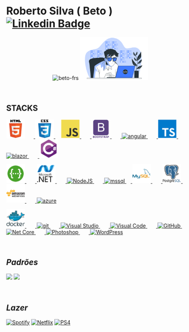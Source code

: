# Roberto Silva ( Beto ) [![Linkedin Badge](https://img.shields.io/badge/-LinkedIn-white?style=for-the-badge&logo=Linkedin&logoColor=0A66c2&link=https://www.linkedin.com/in/fcorobertodasilva/)](https://www.linkedin.com/in/fcorobertodasilva/)

<p align="center"> <img src="https://github-readme-stats.vercel.app/api/top-langs/?username=beto-frs&show_icons=true&title_color=000000&layout=compact&bg_color=DEG,Edf0f1,F5F5F5,Edf0f1&hide_border=true&langs_count=10" alt="beto-frs">
<img src="study.png" alt="Study" width="36%">
</p>
<br>

## STACKS

<p><a href="https://www.w3.org/html/" target="_blank"> <img src="https://raw.githubusercontent.com/devicons/devicon/master/icons/html5/html5-original-wordmark.svg" alt="html5" width="50" height="50"/></a>      <a href="https://www.w3schools.com/css/" target="_blank"> <img src="https://raw.githubusercontent.com/devicons/devicon/master/icons/css3/css3-original-wordmark.svg" alt="css3" width="50" height="50"/> </a>   
<a href="https://developer.mozilla.org/en-US/docs/Web/JavaScript" target="_blank"> <img src="https://raw.githubusercontent.com/devicons/devicon/master/icons/javascript/javascript-original.svg" alt="javascript" width="50" height="50"/> </a>      <a href="https://getbootstrap.com" target="_blank"> <img src="https://raw.githubusercontent.com/devicons/devicon/master/icons/bootstrap/bootstrap-plain-wordmark.svg" alt="bootstrap" width="50" height="50"/> </a>      <a href="https://angular.io" target="_blank"> <img src="https://angular.io/assets/images/logos/angular/angular.svg" alt="angular" width="50" height="50"/> </a>      <a href="https://www.typescriptlang.org/" target="_blank"> <img src="https://raw.githubusercontent.com/devicons/devicon/master/icons/typescript/typescript-original.svg" alt="typescript" width="50" height="50"/> </a>      <a href="https://dotnet.microsoft.com/apps/aspnet/web-apps/blazor" target="_blank"> <img src="https://cdn.worldvectorlogo.com/logos/blazor.svg" alt="blazor" width="50" height="50"/> </a>      <a href="https://www.w3schools.com/cs/" target="_blank"> <img src="https://raw.githubusercontent.com/devicons/devicon/master/icons/csharp/csharp-original.svg" alt="csharp" width="50" height="50"/> </a></p><p><a href="https://swagger.io/" target="_blank"> <img src="swagger.svg" alt="Swagger" width="50" height="50"/> </a>      <a href="https://dotnet.microsoft.com/" target="_blank"> <img src="https://raw.githubusercontent.com/devicons/devicon/master/icons/dot-net/dot-net-original-wordmark.svg" alt="dotnet" width="50" height="50"/> </a>      <a href="https://nodejs.org/en/" target="_blank"> <img src="https://nodejs.org/static/images/logo.svg" alt="NodeJS" width="50" height="50"/> </a>      <a href="https://www.microsoft.com/en-us/sql-server" target="_blank"> <img src="https://www.svgrepo.com/show/303229/microsoft-sql-server-logo.svg" alt="mssql" width="50" height="50"/> </a>   <a href="https://www.mysql.com/" target="_blank"> <img src="https://raw.githubusercontent.com/devicons/devicon/master/icons/mysql/mysql-original-wordmark.svg" alt="mysql" width="50" height="50"/> </a>      <a href="https://www.postgresql.org" target="_blank"> <img src="https://raw.githubusercontent.com/devicons/devicon/master/icons/postgresql/postgresql-original-wordmark.svg" alt="postgresql" width="50" height="50"/> </a>    <a href="https://aws.amazon.com" target="_blank"> <img src="https://raw.githubusercontent.com/devicons/devicon/master/icons/amazonwebservices/amazonwebservices-original-wordmark.svg" alt="aws" width="50" height="50"/> </a>      <a href="https://azure.microsoft.com/en-in/" target="_blank"> <img src="https://www.vectorlogo.zone/logos/microsoft_azure/microsoft_azure-icon.svg" alt="azure" width="50" height="50"/> </a></p><p><a href="https://www.docker.com/" target="_blank"> <img src="https://raw.githubusercontent.com/devicons/devicon/master/icons/docker/docker-original-wordmark.svg" alt="docker" width="50" height="50"/> </a>      <a href="https://git-scm.com/" target="_blank"> <img src="https://www.vectorlogo.zone/logos/git-scm/git-scm-icon.svg" alt="git" width="50" height="50"/> </a>      <a href="https://visualstudio.microsoft.com/pt-br/" target="_blank"> <img src="https://visualstudio.microsoft.com/wp-content/uploads/2019/06/BrandVisualStudioWin2019-3.svg" alt="Visual Studio" width="50" height="50"/> </a>      <a href="https://code.visualstudio.com/" target="_blank"> <img src="https://cdn.jsdelivr.net/gh/devicons/devicon/icons/vscode/vscode-original.svg" alt="Visual Code" width="50" height="50"/> </a>      <a href="https://github.com/" target="_blank"> <img src="https://cdn.jsdelivr.net/gh/devicons/devicon/icons/github/github-original.svg" alt="GitHub" width="50" height="50"/> </a>      <a href="https://dotnet.microsoft.com/download" target="_blank"> <img src="https://cdn.jsdelivr.net/gh/devicons/devicon/icons/dotnetcore/dotnetcore-original.svg" alt="Net Core" width="50" height="50"/> </a>      <a href="https://www.adobe.com/br/products/photoshop.html" target="_blank"> <img src="https://www.adobe.com/content/dam/cc/tnt/emea/emea0856/photoshop.svg" alt="Photoshop" width="50" height="50"/> </a>      <a href="https://wordpress.com/pt-br/" target="_blank"> <img src="https://cdn.jsdelivr.net/gh/devicons/devicon/icons/wordpress/wordpress-original.svg" alt="WordPress" width="50" height="50"/> </a></p>

<br>

## *Padrões*

[![](https://img.shields.io/badge/-S.O.L.I.D.-black?style=for-the-badge&logo=csharp&logoColor=B0E2FF)](https://github.com/beto-frs/SOLID) [![](https://img.shields.io/badge/-Design%20Patterns-black?style=for-the-badge&logo=csharp&logoColor=B0E2FF)](https://github.com/beto-frs/Design_Patterns)

<br>

## *Lazer*
[![Spotify](https://img.shields.io/badge/-Spotify-black?style=for-the-badge&logo=spotify)](#Lazer)    [![Netflix](https://img.shields.io/badge/-Netflix-black?style=for-the-badge&logo=netflix&logoColor=e50914)](#Lazer)     [![PS4](https://img.shields.io/badge/-Playstation%204-black?style=for-the-badge&logo=playstation-4&logoColor=white)](#Lazer)
